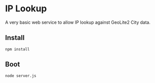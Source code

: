 # IP Lookup

A very basic web service to allow IP lookup against GeoLite2 City data.

## Install

```
npm install
```

## Boot

```
node server.js
```
